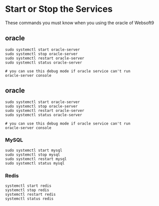 # Start or Stop the Services

These commands you must know when you using the oracle of Websoft9

## oracle

```shell
sudo systemctl start oracle-server
sudo systemctl stop oracle-server
sudo systemctl restart oracle-server
sudo systemctl status oracle-server

# you can use this debug mode if oracle service can't run
oracle-server console
```

## oracle

```shell
sudo systemctl start oracle-server
sudo systemctl stop oracle-server
sudo systemctl restart oracle-server
sudo systemctl status oracle-server

# you can use this debug mode if oracle service can't run
oracle-server console
```

### MySQL

```shell
sudo systemctl start mysql
sudo systemctl stop mysql
sudo systemctl restart mysql
sudo systemctl status mysql
```

### Redis

```shell
systemctl start redis
systemctl stop redis
systemctl restart redis
systemctl status redis
```